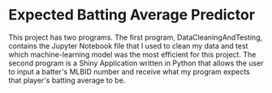 # Expected Batting Average Predictor
This project has two programs. The first program, DataCleaningAndTesting, contains the Jupyter Notebook file that I used to clean my data and test which machine-learning model was the most efficient for this project. The second program is a Shiny Application written in Python that allows the user to input a batter's MLBID number and receive what my program expects that player's batting average to be.
